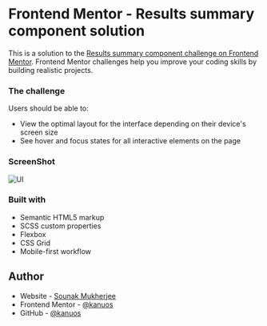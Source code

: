# Frontend Mentor - Results summary component solution

This is a solution to the [Results summary component challenge on Frontend Mentor](https://www.frontendmentor.io/challenges/results-summary-component-CE_K6s0maV). Frontend Mentor challenges help you improve your coding skills by building realistic projects. 

### The challenge

Users should be able to:

- View the optimal layout for the interface depending on their device's screen size
- See hover and focus states for all interactive elements on the page

### ScreenShot

![UI](screenshots/3.%20Summary%20desktop.png)

### Built with

- Semantic HTML5 markup
- SCSS custom properties
- Flexbox
- CSS Grid
- Mobile-first workflow


## Author

- Website - [Sounak Mukherjee](https://www.sounakmukherjee.com)
- Frontend Mentor - [@kanuos](https://www.frontendmentor.io/profile/kanuos)
- GitHub - [@kanuos](https://www.github.com/kanuos)
